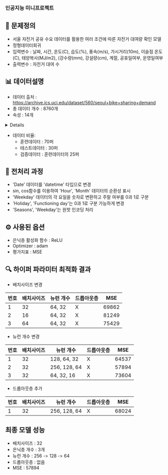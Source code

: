 <!-- info -->
### 인공지능 미니프로젝트


<!-- introduce -->
## 📌 문제정의

- 서울 자전거 공유 수요 데이터를 활용한 여러 조건에 따른 자전거 대여량 확인 모델
- 정형데이터회귀
- 입력변수 : 날짜, 시간, 온도(C), 습도(%), 풍속(m/s), 가시거리(10m), 이슬점 온도(C), 태양복사(MJ/m2), (강수량(mm), 강설량(cm), 계절, 공휴일여부, 운영일여부	
- 출력변수 : 자전거 대여 수


## 📊 데이터설명
- 데이터 출처 : https://archive.ics.uci.edu/dataset/560/seoul+bike+sharing+demand
- 총 데이터 개수 : 8760개
- 속성 : 14개

<details>
| 변수명                   | 설명               |
|--------------------------|--------------------|
| Date                     | 날짜               |
| Rented Bike Count        | 자전거 대여 수      |
| Hour                     | 시간               |
| Temperature(C)           | 기온               |
| Humidity(%)              | 습도               |
| Wind speed (m/s)         | 풍속               |
| Visibility (10m)         | 가시거리           |
| Dew point temperature(C) | 이슬점 온도        |
| Solar Radiation (MJ/m2)  | 태양복사           |
| Rainfall(mm)             | 강수량             |
| Snowfall(cm)             | 강설량             |
| Seasons                  | 계절               |
| Holiday                  | 공휴일 여부        |
| Functioning Day          | 운영일 여부        |
</details>

- 데이터 비율:
  - 훈련데이터 : 70퍼
  - 테스트데이터 : 30퍼
  - 검증데이터 : 훈련데이터의 25퍼

## 🧹 전처리 과정

- 'Date' 데이터를 'datetime' 타입으로 변경
- sin, cos함수를 이용하여 'Hour', 'Month' 데이터의 순환성 표시
- 'Weekday' 데이터의 각 요일을 숫자로 변환하고 주말 여부를 0과 1로 구분
- 'Holiday', 'Functioning day'는 0과 1로 구분 가능하게 변경
- 'Seasons', 'Weekday'는 원핫 인코딩 처리

## ⚙️ 사용된 옵션

- 은닉층 활성화 함수 : ReLU
- Optimizer : adam
- 평가지표 : MSE

## 🔍 하이퍼 파라미터 최적화 결과 

- 배치사이즈 변경

| 번호 | 배치사이즈| 뉴런 개수 | 드롭아웃층 | MSE |
|------|-----------|-----------|------------|-----|
| 1    | 32        | 64, 32    | X           | 69862 |
| 2    | 16        | 64, 32    | X           | 81249 |
| 3    | 64        | 64, 32    | X           | 75429 |

- 뉴런 개수 변경

| 번호 | 배치사이즈| 뉴런 개수 | 드롭아웃층 | MSE |
|------|-----------|-----------|------------|-----|
| 1    | 32        | 128, 64, 32  | X           | 64537 |
| 2    | 32        | 256, 128, 64 | X           | 57894 |
| 3    | 32        | 64, 32, 16   | X           | 73604 |

- 드롭아웃층 추가

| 번호 | 배치사이즈| 뉴런 개수 | 드롭아웃층 | MSE |
|------|-----------|-----------|------------|-----|
| 1    | 32        | 256, 128, 64  | X           | 68024 |

## 최종 모델 성능

- 배치사이즈 : 32
- 은닉층 개수 : 3개
- 뉴런 개수 : 256 -> 128 -> 64
- 드롭아웃층 : 없음
- MSE : 57894
